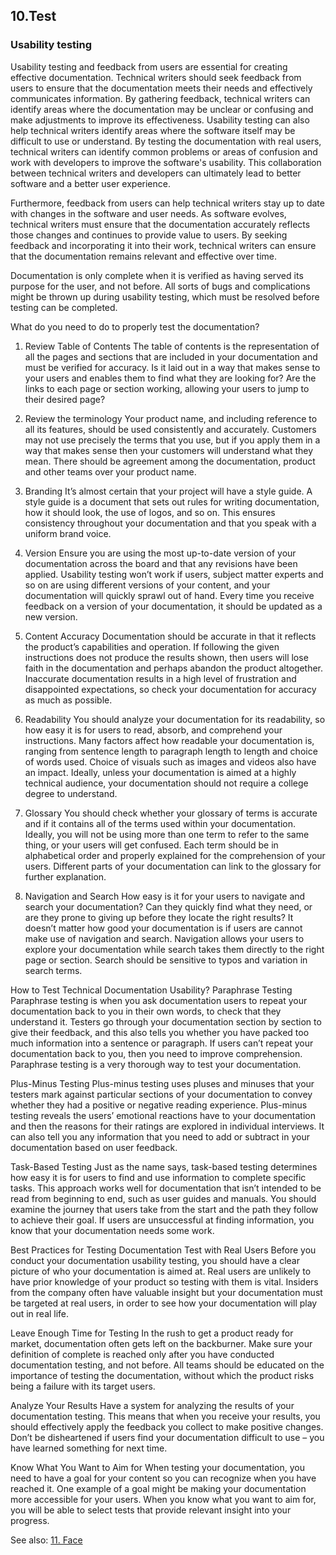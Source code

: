 ## 10.Test

### Usability testing

Usability testing and feedback from users are essential for creating effective documentation. Technical writers should seek feedback from users to ensure that the documentation meets their needs and effectively communicates information. By gathering feedback, technical writers can identify areas where the documentation may be unclear or confusing and make adjustments to improve its effectiveness.
Usability testing can also help technical writers identify areas where the software itself may be difficult to use or understand. By testing the documentation with real users, technical writers can identify common problems or areas of confusion and work with developers to improve the software's usability. This collaboration between technical writers and developers can ultimately lead to better software and a better user experience.

Furthermore, feedback from users can help technical writers stay up to date with changes in the software and user needs. As software evolves, technical writers must ensure that the documentation accurately reflects those changes and continues to provide value to users. By seeking feedback and incorporating it into their work, technical writers can ensure that the documentation remains relevant and effective over time.

Documentation is only complete when it is verified as having served its purpose for the user, and not before. All sorts of bugs and complications might be thrown up during usability testing, which must be resolved before testing can be completed.

What do you need to do to properly test the documentation? 

1.  Review Table of Contents 
The table of contents is the representation of all the pages and sections that are included in your documentation and must be verified for accuracy. Is it laid out in a way that makes sense to your users and enables them to find what they are looking for? Are the links to each page or section working, allowing your users to jump to their desired page?

2. Review the terminology 
Your product name, and including reference to all its features, should be used consistently and accurately. Customers may not use precisely the terms that you use, but if you apply them in a way that makes sense then your customers will understand what they mean. There should be agreement among the documentation, product and other teams over your product name.

3. Branding
It’s almost certain that your project will have a style guide. A style guide is a document that sets out rules for writing documentation, how it should look, the use of logos, and so on. This ensures consistency throughout your documentation and that you speak with a uniform brand voice.

4. Version 
Ensure you are using the most up-to-date version of your documentation across the board and that any revisions have been applied. Usability testing won’t work if users, subject matter experts and so on are using different versions of your content, and your documentation will quickly sprawl out of hand. Every time you receive feedback on a version of your documentation, it should be updated as a new version.

5. Content Accuracy
Documentation should be accurate in that it reflects the product’s capabilities and operation. If following the given instructions does not produce the results shown, then users will lose faith in the documentation and perhaps abandon the product altogether. Inaccurate documentation results in a high level of frustration and disappointed expectations, so check your documentation for accuracy as much as possible.

6. Readability
You should analyze your documentation for its readability, so how easy it is for users to read, absorb, and comprehend your instructions. Many factors affect how readable your documentation is, ranging from sentence length to paragraph length to length and choice of words used. Choice of visuals such as images and videos also have an impact. Ideally, unless your documentation is aimed at a highly technical audience, your documentation should not require a college degree to understand.

7. Glossary
You should check whether your glossary of terms is accurate and if it contains all of the terms used within your documentation. Ideally, you will not be using more than one term to refer to the same thing, or your users will get confused. Each term should be in alphabetical order and properly explained for the comprehension of your users. Different parts of your documentation can link to the glossary for further explanation.

8. Navigation and Search
How easy is it for your users to navigate and search your documentation? Can they quickly find what they need, or are they prone to giving up before they locate the right results? It doesn’t matter how good your documentation is if users are cannot make use of navigation and search. Navigation allows your users to explore your documentation while search takes them directly to the right page or section. Search should be sensitive to typos and variation in search terms.

How to Test Technical Documentation Usability?
Paraphrase Testing
Paraphrase testing is when you ask documentation users to repeat your documentation back to you in their own words, to check that they understand it. Testers go through your documentation section by section to give their feedback, and this also tells you whether you have packed too much information into a sentence or paragraph. If users can’t repeat your documentation back to you, then you need to improve comprehension. Paraphrase testing is a very thorough way to test your documentation.

Plus-Minus Testing
Plus-minus testing uses pluses and minuses that your testers mark against particular sections of your documentation to convey whether they had a positive or negative reading experience. Plus-minus testing reveals the users’ emotional reactions have to your documentation and then the reasons for their ratings are explored in individual interviews. It can also tell you any information that you need to add or subtract in your documentation based on user feedback.

Task-Based Testing
Just as the name says, task-based testing determines how easy it is for users to find and use information to complete specific tasks. This approach works well for documentation that isn’t intended to be read from beginning to end, such as user guides and manuals. You should examine the journey that users take from the start and the path they follow to achieve their goal. If users are unsuccessful at finding information, you know that your documentation needs some work.

Best Practices for Testing Documentation
Test with Real Users
Before you conduct your documentation usability testing, you should have a clear picture of who your documentation is aimed at. Real users are unlikely to have prior knowledge of your product so testing with them is vital. Insiders from the company often have valuable insight but your documentation must be targeted at real users, in order to see how your documentation will play out in real life.

Leave Enough Time for Testing
In the rush to get a product ready for market, documentation often gets left on the backburner. Make sure your definition of complete is reached only after you have conducted documentation testing, and not before. All teams should be educated on the importance of testing the documentation, without which the product risks being a failure with its target users.

Analyze Your Results
Have a system for analyzing the results of your documentation testing. This means that when you receive your results, you should effectively apply the feedback you collect to make positive changes. Don’t be disheartened if users find your documentation difficult to use – you have learned something for next time.

Know What You Want to Aim for
When testing your documentation, you need to have a goal for your content so you can recognize when you have reached it. One example of a goal might be making your documentation more accessible for your users. When you know what you want to aim for, you will be able to select tests that provide relevant insight into your progress.


See also: [11. Face](face.md)
